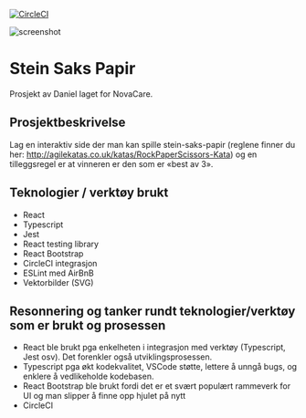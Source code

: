 [![CircleCI](https://circleci.com/gh/w3bdesign/stein-saks-papir.svg?style=svg)](https://circleci.com/gh/w3bdesign/stein-saks-papir)

<img src="https://github.com/w3bdesign/stein-saks-papir/blob/master/screenshot/screenshot.jpg" alt="screenshot">

# Stein Saks Papir

Prosjekt av Daniel laget for NovaCare.

## Prosjektbeskrivelse

Lag en interaktiv side der man kan spille stein-saks-papir (reglene finner du her: http://agilekatas.co.uk/katas/RockPaperScissors-Kata) og en tilleggsregel er at vinneren er den som er «best av 3».

## Teknologier / verktøy brukt

- React
- Typescript
- Jest 
- React testing library
- React Bootstrap
- CircleCI integrasjon
- ESLint med AirBnB
- Vektorbilder (SVG)

## Resonnering og tanker rundt teknologier/verktøy som er brukt og prosessen

- React ble brukt pga enkelheten i integrasjon med verktøy (Typescript, Jest osv). Det forenkler også utviklingsprosessen.
- Typescript pga økt kodekvalitet, VSCode støtte, lettere å unngå bugs, og enklere å vedlikeholde kodebasen.
- React Bootstrap ble brukt fordi det er et svært populært rammeverk for UI og man slipper å finne opp hjulet på nytt
- CircleCI 

